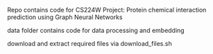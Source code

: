 Repo contains code for CS224W Project: Protein chemical interaction prediction using Graph Neural Networks

data folder contains code for data processing and embedding

download and extract required files via download_files.sh
